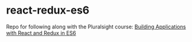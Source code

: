 # react-redux-es6
Repo for following along with the Pluralsight course: [Building Applications with React and Redux in ES6](https://app.pluralsight.com/library/courses/react-redux-react-router-es6)
